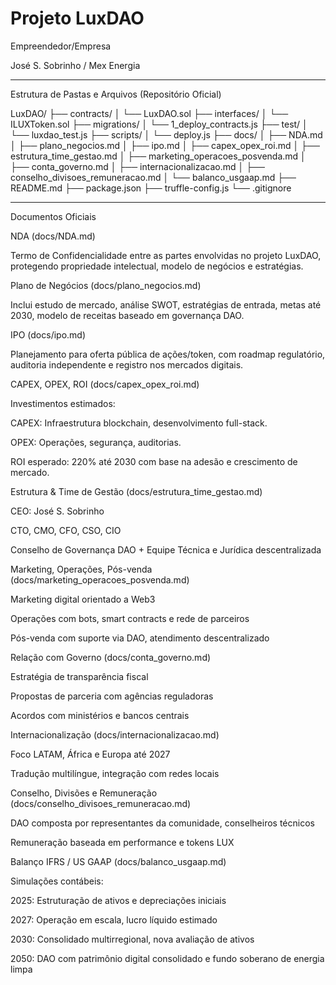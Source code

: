 # Projeto LuxDAO

Empreendedor/Empresa

José S. Sobrinho / Mex Energia


---

Estrutura de Pastas e Arquivos (Repositório Oficial)

LuxDAO/
├── contracts/
│   └── LuxDAO.sol
├── interfaces/
│   └── ILUXToken.sol
├── migrations/
│   └── 1_deploy_contracts.js
├── test/
│   └── luxdao_test.js
├── scripts/
│   └── deploy.js
├── docs/
│   ├── NDA.md
│   ├── plano_negocios.md
│   ├── ipo.md
│   ├── capex_opex_roi.md
│   ├── estrutura_time_gestao.md
│   ├── marketing_operacoes_posvenda.md
│   ├── conta_governo.md
│   ├── internacionalizacao.md
│   ├── conselho_divisoes_remuneracao.md
│   └── balanco_usgaap.md
├── README.md
├── package.json
├── truffle-config.js
└── .gitignore


---

Documentos Oficiais

NDA (docs/NDA.md)

Termo de Confidencialidade entre as partes envolvidas no projeto LuxDAO, protegendo propriedade intelectual, modelo de negócios e estratégias.

Plano de Negócios (docs/plano_negocios.md)

Inclui estudo de mercado, análise SWOT, estratégias de entrada, metas até 2030, modelo de receitas baseado em governança DAO.

IPO (docs/ipo.md)

Planejamento para oferta pública de ações/token, com roadmap regulatório, auditoria independente e registro nos mercados digitais.

CAPEX, OPEX, ROI (docs/capex_opex_roi.md)

Investimentos estimados:

CAPEX: Infraestrutura blockchain, desenvolvimento full-stack.

OPEX: Operações, segurança, auditorias.

ROI esperado: 220% até 2030 com base na adesão e crescimento de mercado.


Estrutura & Time de Gestão (docs/estrutura_time_gestao.md)

CEO: José S. Sobrinho

CTO, CMO, CFO, CSO, CIO

Conselho de Governança DAO + Equipe Técnica e Jurídica descentralizada


Marketing, Operações, Pós-venda (docs/marketing_operacoes_posvenda.md)

Marketing digital orientado a Web3

Operações com bots, smart contracts e rede de parceiros

Pós-venda com suporte via DAO, atendimento descentralizado


Relação com Governo (docs/conta_governo.md)

Estratégia de transparência fiscal

Propostas de parceria com agências reguladoras

Acordos com ministérios e bancos centrais


Internacionalização (docs/internacionalizacao.md)

Foco LATAM, África e Europa até 2027

Tradução multilíngue, integração com redes locais


Conselho, Divisões e Remuneração (docs/conselho_divisoes_remuneracao.md)

DAO composta por representantes da comunidade, conselheiros técnicos

Remuneração baseada em performance e tokens LUX


Balanço IFRS / US GAAP (docs/balanco_usgaap.md)

Simulações contábeis:

2025: Estruturação de ativos e depreciações iniciais

2027: Operação em escala, lucro líquido estimado

2030: Consolidado multirregional, nova avaliação de ativos

2050: DAO com patrimônio digital consolidado e fundo soberano de energia limpa
